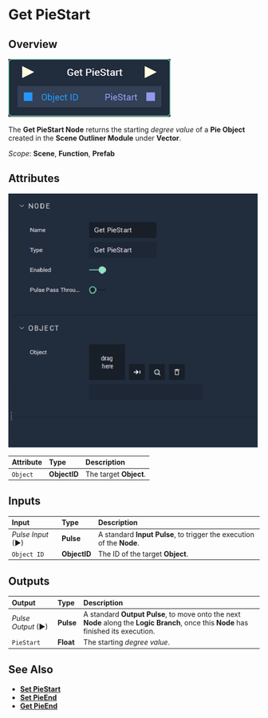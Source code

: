 # Get PieStart

## Overview

![The Get PieStart Node.](../../../../.gitbook/assets/node-get-piestart.png)

The **Get PieStart Node** returns the starting _degree value_ of a **Pie Object** created in the **Scene Outliner Module** under **Vector**.

*Scope*: **Scene**, **Function**, **Prefab**

## Attributes

![The Get PieStart Node Attributes.](../../../../.gitbook/assets/node-get-piestart-attr.png)

| Attribute | Type | Description |
| :--- | :--- | :--- |
| `Object` | **ObjectID** | The target **Object**. |

## Inputs

| Input | Type | Description |
| :--- | :--- | :--- |
| _Pulse Input_ \(►\) | **Pulse** | A standard **Input Pulse**, to trigger the execution of the **Node**. |
| `Object ID` | **ObjectID** | The ID of the target **Object**. |

## Outputs

| Output | Type | Description |
| :--- | :--- | :--- |
| _Pulse Output_ \(►\) | **Pulse** | A standard **Output Pulse**, to move onto the next **Node** along the **Logic Branch**, once this **Node** has finished its execution. |
| `PieStart` | **Float** | The starting _degree value_. |

## See Also

* [**Set PieStart**](setpiestart.md)
* [**Set PieEnd**](setpieend.md)
* [**Get PieEnd**](getpieend.md)

